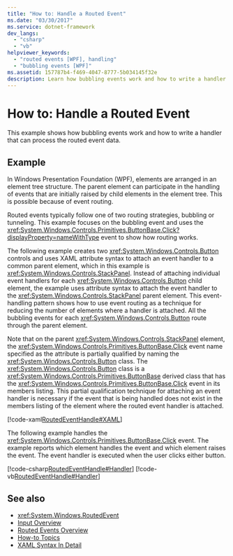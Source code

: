 ```yaml
---
title: "How to: Handle a Routed Event"
ms.date: "03/30/2017"
ms.service: dotnet-framework
dev_langs: 
  - "csharp"
  - "vb"
helpviewer_keywords: 
  - "routed events [WPF], handling"
  - "bubbling events [WPF]"
ms.assetid: 157787b4-f469-4047-8777-5b034145f32e
description: Learn how bubbling events work and how to write a handler that can process the routed event data, with supporting information and examples. 
---
```

# How to: Handle a Routed Event

This example shows how bubbling events work and how to write a handler that can process the routed event data.  
  
## Example  

 In Windows Presentation Foundation (WPF), elements are arranged in an element tree structure. The parent element can participate in the handling of events that are initially raised by child elements in the element tree. This is possible because of event routing.  
  
 Routed events typically follow one of two routing strategies, bubbling or tunneling. This example focuses on the bubbling event and uses the <xref:System.Windows.Controls.Primitives.ButtonBase.Click?displayProperty=nameWithType> event to show how routing works.  
  
 The following example creates two <xref:System.Windows.Controls.Button> controls and uses XAML attribute syntax to attach an event handler to a common parent element, which in this example is <xref:System.Windows.Controls.StackPanel>. Instead of attaching individual event handlers for each <xref:System.Windows.Controls.Button> child element, the example uses attribute syntax to attach the event handler to the <xref:System.Windows.Controls.StackPanel> parent element. This event-handling pattern shows how to use event routing as a technique for reducing the number of elements where a handler is attached. All the bubbling events for each <xref:System.Windows.Controls.Button> route through the parent element.  
  
 Note that on the parent <xref:System.Windows.Controls.StackPanel> element, the <xref:System.Windows.Controls.Primitives.ButtonBase.Click> event name specified as the attribute is partially qualified by naming the <xref:System.Windows.Controls.Button> class. The <xref:System.Windows.Controls.Button> class is a <xref:System.Windows.Controls.Primitives.ButtonBase> derived class that has the <xref:System.Windows.Controls.Primitives.ButtonBase.Click> event in its members listing. This partial qualification technique for attaching an event handler is necessary if the event that is being handled does not exist in the members listing of the element where the routed event handler is attached.  
  
 [!code-xaml[RoutedEventHandle#XAML](~/samples/snippets/csharp/VS_Snippets_Wpf/RoutedEventHandle/CSharp/default.xaml#xaml)]  
  
 The following example handles the <xref:System.Windows.Controls.Primitives.ButtonBase.Click> event.  The example reports which element handles the event and which element raises the event. The event handler is executed when the user clicks either button.  
  
 [!code-csharp[RoutedEventHandle#Handler](~/samples/snippets/csharp/VS_Snippets_Wpf/RoutedEventHandle/CSharp/default.xaml.cs#handler)]
 [!code-vb[RoutedEventHandle#Handler](~/samples/snippets/visualbasic/VS_Snippets_Wpf/RoutedEventHandle/VisualBasic/MainWindow.xaml.vb#handler)]  
  
## See also

- <xref:System.Windows.RoutedEvent>
- [Input Overview](input-overview.md)
- [Routed Events Overview](/dotnet/desktop/wpf/events/routed-events-overview)
- [How-to Topics](events-how-to-topics.md)
- [XAML Syntax In Detail](xaml-syntax-in-detail.md)
